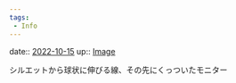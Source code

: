 ```yaml
---
tags:
 - Info
---
```


date:: [2022-10-15](Daily_Note/2022-10-15.md)
up:: [Image](Bar/Novel/Topics/Image.md)

シルエットから球状に伸びる線、その先にくっついたモニター